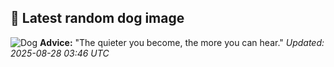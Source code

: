 ## 🐶 Latest random dog image
![Dog](https://images.dog.ceo/breeds/poodle-standard/n02113799_936.jpg)
**Advice:** "The quieter you become, the more you can hear."
*Updated: 2025-08-28 03:46 UTC*
